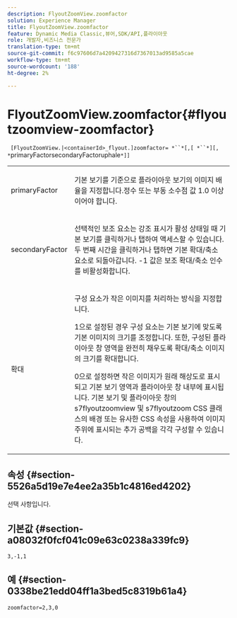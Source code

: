 ```yaml
---
description: FlyoutZoomView.zoomfactor
solution: Experience Manager
title: FlyoutZoomView.zoomfactor
feature: Dynamic Media Classic,뷰어,SDK/API,플라이아웃
role: 개발자,비즈니스 전문가
translation-type: tm+mt
source-git-commit: f6c97606d7a4209427316d7367013ad9585a5cae
workflow-type: tm+mt
source-wordcount: '188'
ht-degree: 2%

---
```



# FlyoutZoomView.zoomfactor{#flyoutzoomview-zoomfactor}

` [FlyoutZoomView.|<containerId>_flyout.]zoomfactor= *``*[,[ *``*][, *`primaryFactorsecondaryFactoruphale`*]]`

<table id="table_9B98C97485DD4DEB8A6ECBCE8DF6B886"> 
 <tbody> 
  <tr> 
   <td colname="col1"> <p> <span class="codeph"> <span class="varname"> primaryFactor</span> </span> </p> </td> 
   <td colname="col2"> <p> 기본 보기를 기준으로 플라이아웃 보기의 이미지 배율을 지정합니다.정수 또는 부동 소수점 값 <span class="codeph"> 1.0</span> 이상이어야 합니다. </p> </td> 
  </tr> 
  <tr> 
   <td colname="col1"> <p> <span class="codeph"> <span class="varname"> secondaryFactor</span> </span> </p> </td> 
   <td colname="col2"> <p> 선택적인 보조 요소는 강조 표시가 활성 상태일 때 기본 보기를 클릭하거나 탭하여 액세스할 수 있습니다. 두 번째 시간을 클릭하거나 탭하면 기본 확대/축소 요소로 되돌아갑니다. <span class="codeph"> -1</span> 값은 보조 확대/축소 인수를 비활성화합니다. </p> </td> 
  </tr> 
  <tr> 
   <td colname="col1"> <p><span class="codeph"><span class="varname"> 확대</span></span> </p> </td> 
   <td colname="col2"> <p>구성 요소가 작은 이미지를 처리하는 방식을 지정합니다. </p> <p><span class="codeph"> 1</span>으로 설정된 경우 구성 요소는 기본 보기에 맞도록 기본 이미지의 크기를 조정합니다. 또한, 구성된 플라이아웃 창 영역을 완전히 채우도록 확대/축소 이미지의 크기를 확대합니다. </p> <p><span class="codeph"> 0</span>으로 설정하면 작은 이미지가 원래 해상도로 표시되고 기본 보기 영역과 플라이아웃 창 내부에 표시됩니다. 기본 보기 및 플라이아웃 창의 <span class="codeph"> s7flyoutzoomview</span> 및 <span class="codeph"> s7flyoutzoom</span> CSS 클래스의 배경 또는 유사한 CSS 속성을 사용하여 이미지 주위에 표시되는 추가 공백을 각각 구성할 수 있습니다. </p> </td> 
  </tr> 
 </tbody> 
</table>

## 속성 {#section-5526a5d19e7e4ee2a35b1c4816ed4202}

선택 사항입니다.

## 기본값 {#section-a08032f0fcf041c09e63c0238a339fc9}

`3,-1,1`

## 예 {#section-0338be21edd04ff1a3bed5c8319b61a4}

`zoomfactor=2,3,0`
